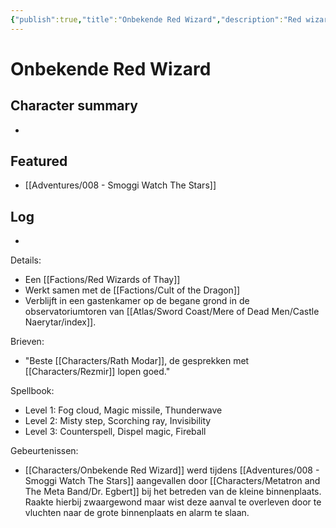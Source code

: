 ```yaml
---
{"publish":true,"title":"Onbekende Red Wizard","description":"Red wizard werkt samen met Cult of the Dragon","created":"2025-06-30","modified":"2025-07-22T22:57:05.161+02:00","published":"2025-06-30","cssclasses":""}
---
```


# Onbekende Red Wizard

## Character summary
* 

## Featured
- [[Adventures/008 - Smoggi Watch The Stars]]


## Log
* 
Details:
- Een [[Factions/Red Wizards of Thay]] 
- Werkt samen met de [[Factions/Cult of the Dragon]]
- Verblijft in een gastenkamer op de begane grond in de observatoriumtoren van [[Atlas/Sword Coast/Mere of Dead Men/Castle Naerytar/index]]. 

Brieven:
- "Beste [[Characters/Rath Modar]], de gesprekken met [[Characters/Rezmir]] lopen goed."

Spellbook:
- Level 1:  Fog cloud, Magic missile, Thunderwave
- Level 2:  Misty step, Scorching ray, Invisibility
- Level 3:  Counterspell, Dispel magic, Fireball

Gebeurtenissen:
* [[Characters/Onbekende Red Wizard]] werd tijdens [[Adventures/008 - Smoggi Watch The Stars]] aangevallen door [[Characters/Metatron and The Meta Band/Dr. Egbert]] bij het betreden van de kleine binnenplaats. Raakte hierbij zwaargewond maar wist deze aanval te overleven door te vluchten naar de grote binnenplaats en alarm te slaan.